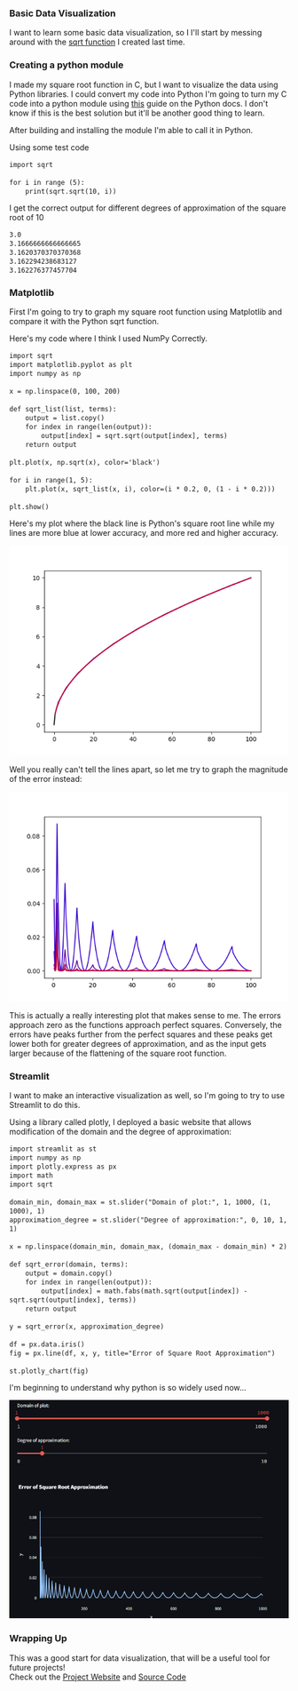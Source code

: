### Basic Data Visualization

I want to learn some basic data visualization, so I I'll start by messing around with the [sqrt function](11-10-2024.md#a-general-form) I created last time.  

### Creating a python module

I made my square root function in C, but I want to visualize the data using Python libraries. I could convert my code into Python I'm going to turn my C code into a python module using [this](https://docs.python.org/3/extending/extending.html) guide on the Python docs. I don't know if this is the best solution but it'll be another good thing to learn.  

After building and installing the module I'm able to call it in Python.  

Using some test code  

```
import sqrt  
  
for i in range (5):  
    print(sqrt.sqrt(10, i))
```

I get the correct output for different degrees of approximation of the square root of 10  

```
3.0
3.1666666666666665
3.1620370370370368
3.162294238683127
3.162276377457704
```

### Matplotlib

First I'm going to try to graph my square root function using Matplotlib and compare it with the Python sqrt function.   

Here's my code where I think I used NumPy Correctly.  
```
import sqrt  
import matplotlib.pyplot as plt  
import numpy as np  
  
x = np.linspace(0, 100, 200)  
  
def sqrt_list(list, terms):  
    output = list.copy()  
    for index in range(len(output)):  
        output[index] = sqrt.sqrt(output[index], terms)  
    return output  
  
plt.plot(x, np.sqrt(x), color='black')  
  
for i in range(1, 5):  
    plt.plot(x, sqrt_list(x, i), color=(i * 0.2, 0, (1 - i * 0.2)))  
  
plt.show()
```

Here's my plot where the black line is Python's square root line while my lines are more blue at lower accuracy, and more red and higher accuracy.  

![](https://github.com/a4rsh/a4rsh/blob/main/posts/images/11-19-2024/SqrtPlot.png?raw=true)  

Well you really can't tell the lines apart, so let me try to graph the magnitude of the error instead:  

![](https://github.com/a4rsh/a4rsh/blob/main/posts/images/11-19-2024/ErrorPlot.png?raw=true)  

This is actually a really interesting plot that makes sense to me. The errors approach zero as the functions approach perfect squares. Conversely, the errors have peaks further from the perfect squares and these peaks get lower both for greater degrees of approximation, and as the input gets larger because of the flattening of the square root function.  

### Streamlit

I want to make an interactive visualization as well, so I'm going to try to use Streamlit to do this.  

Using a library called plotly, I deployed a basic website that allows modification of the domain and the degree of approximation:  

```
import streamlit as st  
import numpy as np  
import plotly.express as px  
import math  
import sqrt  
  
domain_min, domain_max = st.slider("Domain of plot:", 1, 1000, (1, 1000), 1)  
approximation_degree = st.slider("Degree of approximation:", 0, 10, 1, 1)  
  
x = np.linspace(domain_min, domain_max, (domain_max - domain_min) * 2)  
  
def sqrt_error(domain, terms):  
    output = domain.copy()  
    for index in range(len(output)):  
        output[index] = math.fabs(math.sqrt(output[index]) - sqrt.sqrt(output[index], terms))  
    return output  
  
y = sqrt_error(x, approximation_degree)  
  
df = px.data.iris()  
fig = px.line(df, x, y, title="Error of Square Root Approximation")  
  
st.plotly_chart(fig)
```


I'm beginning to understand why python is so widely used now...  

![](https://github.com/a4rsh/a4rsh/blob/main/posts/images/11-19-2024/WebsitePlot.png?raw=true)


### Wrapping Up

This was a good start for data visualization, that will be a useful tool for future projects!  
Check out the [Project Website](https://sqrt-approximation-error.streamlit.app/) and [Source Code](https://github.com/a4rsh/sqrt-error)
